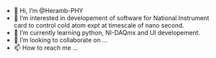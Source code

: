 - 👋 Hi, I’m @Heramb-PHY
- 👀 I’m interested in developement of software for National Instrument card to control cold atom expt at timescale of nano second.
- 🌱 I’m currently learning python, NI-DAQmx and UI developement.
- 💞️ I’m looking to collaborate on ...
- 📫 How to reach me ...

<!---
Heramb-PHY/Heramb-PHY is a ✨ special ✨ repository because its `README.md` (this file) appears on your GitHub profile.
You can click the Preview link to take a look at your changes.
--->
